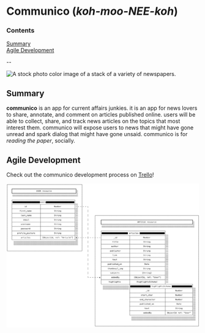 # Communico (_koh-moo-NEE-koh_)

### Contents
[Summary](#summary)  
[Agile Development](#agile)  

--

![A stock photo color image of a stack of a variety of newspapers.](https://lh3.googleusercontent.com/-nrQOdX8Qk_E/VfLj7Mgxy6I/AAAAAAAAB2E/3tx8Zb3gMD4/w2000-h1202/2015-09-11_OEM%252BLieferant.JPG)

## Summary <a id="summary"></a>
**communico** is an app for current affairs junkies. it is an app for news lovers to share, annotate, and comment on articles published online. users will be able to collect, share, and track news articles on the topics that most interest them. communico will expose users to news that might have gone unread and spark dialog that might have gone unsaid. communico is for _reading the paper_, socially.

## Agile Development <a id="agile"></a>
Check out the communico development process on <a href="https://trello.com/b/u7Mr4zoQ/wdi-project-4-communico-mean" target="_blank">Trello</a>!

![Entity Relationship Diagrams for the data model](./readme_assets/Communico_ERD.png)

